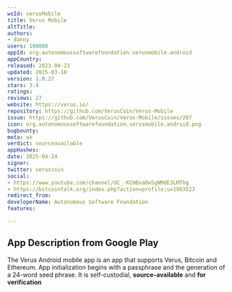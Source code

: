 ```yaml
---
wsId: verusMobile
title: Verus Mobile
altTitle: 
authors:
- danny
users: 100000
appId: org.autonomoussoftwarefoundation.verusmobile.android
appCountry: 
released: 2023-04-23
updated: 2025-03-10
version: 1.0.27
stars: 3.4
ratings: 
reviews: 27
website: https://verus.io/
repository: https://github.com/VerusCoin/Verus-Mobile
issue: https://github.com/VerusCoin/Verus-Mobile/issues/207
icon: org.autonomoussoftwarefoundation.verusmobile.android.png
bugbounty: 
meta: ok
verdict: sourceavailable
appHashes: 
date: 2025-04-24
signer: 
twitter: veruscoin
social:
- https://www.youtube.com/channel/UC_-KCHBxaDwSgNMdE3LMThg
- https://bitcointalk.org/index.php?action=profile;u=1983523
redirect_from: 
developerName: Autonomous Software Foundation
features: 

---
```


## App Description from Google Play

The Verus Android mobile app is an app that supports Verus, Bitcoin and Ethereum. App initialization begins with a passphrase and the generation of a 24-word seed phrase. It is self-custodial, **source-available** and **for verification**